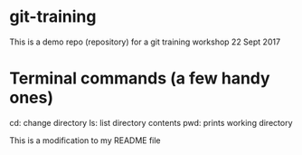 # git-training
This is a demo repo (repository) for a git training workshop 22 Sept 2017

# Terminal commands (a few handy ones)
cd: change directory
ls: list directory contents
pwd: prints working directory

This is a modification to my README file
